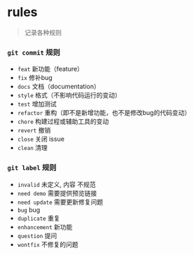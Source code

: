 # rules

> 记录各种规则

### `git commit` 规则

- `feat` 新功能（feature）
- `fix` 修补bug
- `docs` 文档（documentation）
- `style` 格式（不影响代码运行的变动）
- `test` 增加测试
- `refactor` 重构（即不是新增功能，也不是修改bug的代码变动）
- `chore` 构建过程或辅助工具的变动
- `revert` 撤销
- `close` 关闭 issue
- `clean` 清理

### `git label` 规则

- `invalid` 未定义, 内容 不规范
- `need demo` 需要提供预览链接
- `need update` 需要更新修复问题
- `bug` bug
- `duplicate` 重复
- `enhancement` 新功能
- `question` 提问
- `wontfix` 不修复的问题

